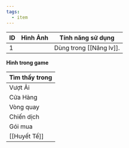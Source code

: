 ```yaml
---
tags:
  - item
---
```


| ID  | Hình Ảnh | Tính năng sử dụng       |
| --- | -------- | ----------------------- |
| 1   |          | Dùng trong [[Nâng lv]]. |
**Hình trong game**


| Tìm thấy trong |
| -------------- |
| Vượt Ải        |
| Cửa Hàng       |
| Vòng quay      |
| Chiến dịch     |
| Gói mua        |
| [[Huyết Tế]]   |


